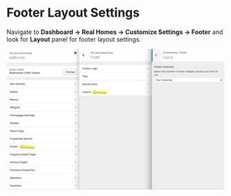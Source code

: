 # Footer Layout Settings

Navigate to **Dashboard → Real Homes → Customize Settings → Footer** and look for **Layout** panel for footer layout settings.

![Footer Layout Settings](images/home-setup/footer-layout-settings.png)